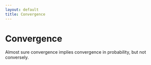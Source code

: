```yaml
---
layout: default
title: Convergence
---
```


# Convergence

<div class="proposition" data-title="Proposition 3.1: Convergence in Probability vs. a.s.">
Almost sure convergence implies convergence in probability, 
but not conversely.
</div>
